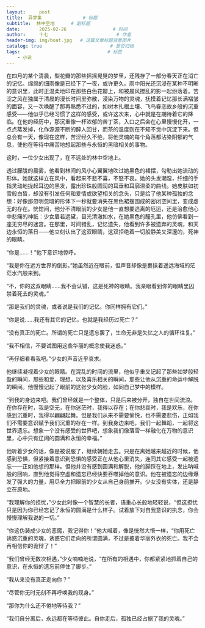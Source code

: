 ```yaml
---
layout:     post                       
title:  异梦集               # 标题
subtitle:  林中空地      # 副标题
date:       2025-02-26                 # 时间
author:     十七                         # 作者
header-img: img/boat.jpg   # 这篇文章标题背景图片
catalog: true                         # 是否归档
tags:                                # 标签
    - 小说
---
```

在四月的某个清晨，梨花瓣的那些摇摇晃晃的梦里，还残存了一部分春天正在消亡的记忆。绵绵的细雨像是已经下了一夜，或许更久。雨中阳光还沉浸在某种不明晰的意识里，此时正温柔地印在那些白色花瓣上，和被晨风搅乱的影一起纷落着。苦涩之风在独属于清晨的漫长时间里弥散，浸染万物的灵魂，抚摸着记忆那长满褶皱的面容，又一次唤醒了那再熟悉不过的，如树木扎根土壤、飞鸟眷恋故乡般的沉重感受——他似乎已经习惯了这样的感受，或许这次来，心中就是在期待着它的降临。在他的经历中，那沉重像一杯浓郁的苦丁茶，入口之后会在心里慢慢化开，一点点蒸发掉，化作源源不断的醉人回甘，而茶的温度则在不知不觉中沉淀下来。但总会有一天，像现在这样，苦涩经久不绝，将他灵魂的每个角落都沾染阴郁的气息，使他在等待中痛苦地想起那些与永恒的黑暗相关的事物。

这时，一位少女出现了，在不远处的林中空地上。

透过朦胧的晨雾，他看到林间的风小心翼翼地吹过她黑色的裙摆，勾勒出她流动的形体。她就这样立在风中，看起来不悲不喜，不怒不哀。她的头发潮湿，纤细的手指灵动地拢起耳边的黑发，露出珍珠般圆润的耳垂和耳廓温柔的曲线。她皮肤如初雪般白皙，却没有引发任何和爱情或欲望相关的念头，只是给了他某种孤独的念想：好像那忽明忽暗的形体下一秒就要消失在黑色裙摆围成的密闭空间里，变成虚无的存在。恍惚间，他分不清眼前的少女是他一直想要逃离的厄运，还是治愈他心中悲痛的神祇：少女眉若远黛，目光清澈如水，在她黑色的瞳孔里，他仿佛看到一座无穷尽的迷宫。在那里，时间错乱，记忆遗失，他看到许多被遗弃的灵魂，和天边永恒的落日——他立刻认出了这双眼睛，这双拒绝着一切般静美又深邃的，死神的眼睛。

“你是……！”他下意识地惊呼。

“我是你在远方世界的倒影。”她虽然近在眼前，但声音却像是裹挟着遥远海域的茫茫水汽般来到。

“不，你的这双眼睛……我不会认错，这是死神的眼睛。我亲眼看到你的眼睛里囚禁着死去的灵魂。”

“那是我们的灵魂，或者说是我们的记忆。你同样拥有它们。”

“你是说……我还有其它的记忆，也就是我经历过死亡？”

“没有真正的死亡。所谓的死亡只是遗忘罢了，生命无非是失忆之人的循环往复。”

“我不相信，不要试图用这些华丽的概念使我迷惑。”

“再仔细看看我吧。”少女的声音近乎哀求。

他继续凝视着少女的眼睛。在混乱的时间的流里，他似乎重又记起了那些如梦般轻盈的瞬间，那些和爱、理想，以及喜乐相关的瞬间，那些让他从沉重的命运中解脱的瞬间。他慢慢记起了眼前的这张少女的脸，如同自己梦中的模样。

“到我的身边来吧。我们曾经就是一个整体，只是后来被分开，独自在世间流浪。在你存在时，我是空无，在你迷茫时，我得以存在；在你悲哀时，我是欢乐，在你感到沉重时，我得以翩翩起舞。但是我们从来不需要愉悦，也不需要悲伤，正如我们不需要意识赋予我们沉重的存在一样。到我身边来吧，我们一起舞蹈，一起将这世界遗忘。想象一个没有感受的世界吧，想象我们像落雪一样融化在万物的意识里，心中只有辽阔的圆满和永恒的幸福。”

他听着少女的话，像是被说服了，继续朝她走去。只是在离她越来越近的时候，他感到恐惧，但紧接着意识到恐惧的感受正在从他心里消失，连同其它感受一起被遗忘——正如他想的那样。但他并没有感到圆满和解脱，他的脚踩在地上，发出呐喊般的回响，直到他觉得空虚和遗忘已经快要吞噬掉他的意识。他在被遗忘的边缘爆发了强大的力量，用尽全力把眼前的少女从自己身前推开。少女没有实体，还是静立在原地。

“我理解你的担忧，”少女此时像一个智慧的长者，语重心长般地轻轻说，“但这担忧只是因为你已经忘记了永恒的圆满是什么样子。试着放下对自我意识的执念，你会慢慢理解我说的一切。”

“你这伪装成少女的恶魔，我记得你！”他大喊着，像是恍然大悟一样，“你用死亡诱惑沉重的灵魂，诱惑它们走向的所谓圆满，不过是披着华丽外衣的死亡。我不会再相信你的诡辩了！”

“我们曾经无数次相遇，”少女喃喃地说，“在所有的相遇中，你都紧紧地抓着自己的意识，在永恒的遗忘前停住了脚步。”

“我从来没有真正走向你？”

“尽管你无时无刻不再呼唤我的现身。”

“那你为什么还不倦地等待我？”

“我们自分离后，永远都在等待彼此。自你走后，孤独已经占据了我的灵魂。”
